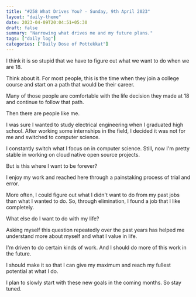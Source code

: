```yaml
---
title: "#258 What Drives You? - Sunday, 9th April 2023"
layout: "daily-theme"
date: 2023-04-09T20:04:51+05:30
draft: false
summary: "Narrowing what drives me and my future plans."
tags: ["daily log"]
categories: ["Daily Dose of Pottekkat"]
---
```


I think it is so stupid that we have to figure out what we want to do when we are 18.

Think about it. For most people, this is the time when they join a college course and start on a path that would be their career.

Many of those people are comfortable with the life decision they made at 18 and continue to follow that path.

Then there are people like me.

I was sure I wanted to study electrical engineering when I graduated high school. After working some internships in the field, I decided it was not for me and switched to computer science.

I constantly switch what I focus on in computer science. Still, now I'm pretty stable in working on cloud native open source projects.

But is this where I want to be forever?

I enjoy my work and reached here through a painstaking process of trial and error.

More often, I could figure out what I didn't want to do from my past jobs than what I wanted to do. So, through elimination, I found a job that I like completely.

What else do I want to do with my life?

Asking myself this question repeatedly over the past years has helped me understand more about myself and what I value in life.

I'm driven to do certain kinds of work. And I should do more of this work in the future.

I should make it so that I can give my maximum and reach my fullest potential at what I do.

I plan to slowly start with these new goals in the coming months. So stay tuned.
